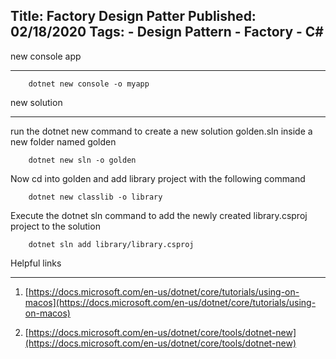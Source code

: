Title: Factory Design Patter
Published: 02/18/2020
Tags:
    - Design Pattern
    - Factory
    - C#
---

new console app
*******************

```
    dotnet new console -o myapp
```

new solution
*******************
run the dotnet new command to create a new solution golden.sln inside a new folder named golden

```
    dotnet new sln -o golden
```

Now cd into golden and add library project with the following command

```
    dotnet new classlib -o library
```

Execute the dotnet sln command to add the newly created library.csproj project to the solution

```
    dotnet sln add library/library.csproj
```

Helpful links
*****************

1. [https://docs.microsoft.com/en-us/dotnet/core/tutorials/using-on-macos](https://docs.microsoft.com/en-us/dotnet/core/tutorials/using-on-macos)

2. [https://docs.microsoft.com/en-us/dotnet/core/tools/dotnet-new](https://docs.microsoft.com/en-us/dotnet/core/tools/dotnet-new)